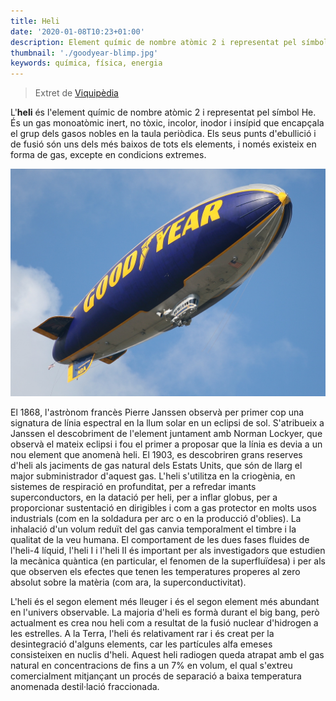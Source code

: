 ```yaml
---
title: Heli
date: '2020-01-08T10:23+01:00'
description: Element químic de nombre atòmic 2 i representat pel símbol He
thumbnail: './goodyear-blimp.jpg'
keywords: química, física, energia
---
```


> Extret de [Viquipèdia](https://ca.wikipedia.org/wiki/Heli)

L'__heli__ és l'element químic de nombre atòmic 2 i representat pel símbol He. És un gas monoatòmic inert, no tòxic, incolor, inodor i insípid que encapçala el grup dels gasos nobles en la taula periòdica. Els seus punts d'ebullició i de fusió són uns dels més baixos de tots els elements, i només existeix en forma de gas, excepte en condicions extremes.

![The Goodyear blimp](goodyear-blimp.jpg "Because of its low density and incombustibility, helium is the gas of choice to fill airships such as the Goodyear blimp.")

El 1868, l'astrònom francès Pierre Janssen observà per primer cop una signatura de línia espectral en la llum solar en un eclipsi de sol. S'atribueix a Janssen el descobriment de l'element juntament amb Norman Lockyer, que observà el mateix eclipsi i fou el primer a proposar que la línia es devia a un nou element que anomenà heli. El 1903, es descobriren grans reserves d'heli als jaciments de gas natural dels Estats Units, que són de llarg el major subministrador d'aquest gas. L'heli s'utilitza en la criogènia, en sistemes de respiració en profunditat, per a refredar imants superconductors, en la datació per heli, per a inflar globus, per a proporcionar sustentació en dirigibles i com a gas protector en molts usos industrials (com en la soldadura per arc o en la producció d'oblies). La inhalació d'un volum reduït del gas canvia temporalment el timbre i la qualitat de la veu humana. El comportament de les dues fases fluides de l'heli-4 líquid, l'heli I i l'heli II és important per als investigadors que estudien la mecànica quàntica (en particular, el fenomen de la superfluïdesa) i per als que observen els efectes que tenen les temperatures properes al zero absolut sobre la matèria (com ara, la superconductivitat).

L'heli és el segon element més lleuger i és el segon element més abundant en l'univers observable. La majoria d'heli es formà durant el big bang, però actualment es crea nou heli com a resultat de la fusió nuclear d'hidrogen a les estrelles. A la Terra, l'heli és relativament rar i és creat per la desintegració d'alguns elements, car les partícules alfa emeses consisteixen en nuclis d'heli. Aquest heli radiogen queda atrapat amb el gas natural en concentracions de fins a un 7% en volum, el qual s'extreu comercialment mitjançant un procés de separació a baixa temperatura anomenada destil·lació fraccionada.
